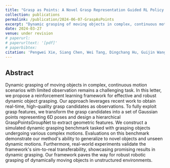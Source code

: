 ```yaml
---
title: "Grasp as Points: A Novel Grasp Representation Guided RL Policy for Dynamic Object Grasping"
collection: publications
permalink: /publication/2024-06-07-GraspAsPoints
excerpt: "Dynamic grasping of moving objects in complex, continuous motion scenarios with limited observation remains a challenging task. In this letter, we propose a reinforcement learning framework for effective and robust dynamic object grasping. ..."
date: 2024-03-27
venue: under revision
# paperurl: 
# paperurltext: '[pdf]'
# paperbibtex: 
citation: 'Pengwei Xie, Siang Chen, Wei Tang, Dingchang Hu, Guijin Wang. (2024). Grasp as Points: A Novel Grasp Representation Guided RL Policy for Dynamic Object Grasping.'
---
```

## Abstract

Dynamic grasping of moving objects in complex, continuous motion scenarios with limited observation remains a challenging task. In this letter, we propose a reinforcement learning framework for effective and robust dynamic object grasping. Our approach leverages recent work to obtain real-time, high-quality grasp candidates as observations. To fully exploit grasp features, we transform the grasp candidates into a set of Gaussian points representing 6D poses and design a hierarchical GraspPointsGroupNet to extract geometric features. We construct a simulated dynamic grasping benchmark tasked with grasping objects undergoing various complex motions. Evaluations on this benchmark demonstrate our method's ability to generalize to novel objects and unseen dynamic motions. Furthermore, real-world experiments validate the framework's sim-to-real transferability, showcasing promising results in dynamic grasping. Our framework paves the way for robust robotic grasping of dynamically moving objects in unstructured environments.